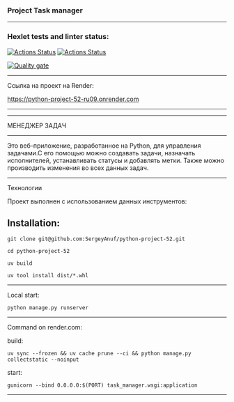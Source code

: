 ### Project Task manager
__________________________________________________________________________________________________________________
### Hexlet tests and linter status:
[![Actions Status](https://github.com/SergeyAnuf/python-project-52/actions/workflows/hexlet-check.yml/badge.svg)](https://github.com/SergeyAnuf/python-project-52/actions/workflows/hexlet-check.yml)
[![Actions Status](https://github.com/SergeyAnuf/python-project-52/actions/workflows/my_workflow.yml/badge.svg)](https://github.com/SergeyAnuf/python-project-52/actions/workflows/my_workflow.yml)


[![Quality gate](https://sonarcloud.io/api/project_badges/quality_gate?project=SergeyAnuf_python-project-52)](https://sonarcloud.io/summary/new_code?id=SergeyAnuf_python-project-52)
__________________________________________________________________________
Ссылка на проект на Render:

https://python-project-52-ru09.onrender.com
__________________________________________________________________________
***
МЕНЕДЖЕР ЗАДАЧ 
___________________________________________________________________________
Это веб-приложение, разработанное на Python, для управления задачами.С его помощью можно создавать задачи, назначать исполнителей, устанавливать статусы и добавлять метки. Также можно производить изменения во всех данных задач.
__________________________________________________________________________

Технологии

Проект выполнен с использованием данных инструментов:


## Installation:

````
git clone git@github.com:SergeyAnuf/python-project-52.git
````

````
cd python-project-52
````

`````
uv build
``````

````````
uv tool install dist/*.whl
````````

***

Local start:
````
python manage.py runserver
````
***
Command on render.com:

build:
````
uv sync --frozen && uv cache prune --ci && python manage.py collectstatic --noinput
````
start:
````
gunicorn --bind 0.0.0.0:$(PORT) task_manager.wsgi:application
````
***
